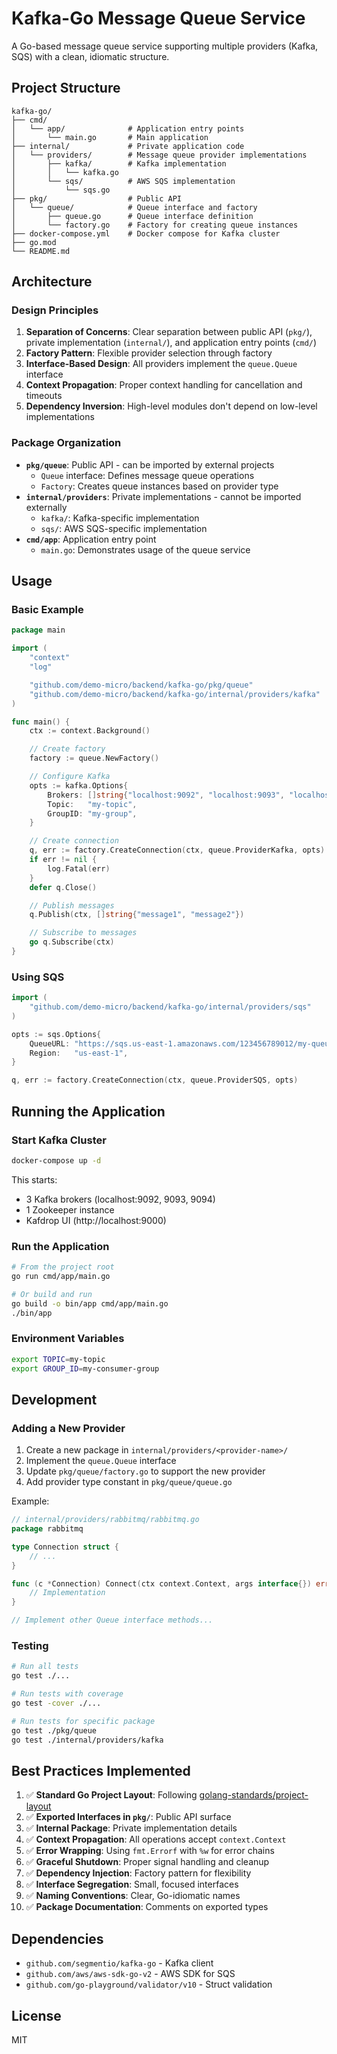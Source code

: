 # Kafka-Go Message Queue Service

A Go-based message queue service supporting multiple providers (Kafka, SQS) with a clean, idiomatic structure.

## Project Structure

```
kafka-go/
├── cmd/
│   └── app/              # Application entry points
│       └── main.go       # Main application
├── internal/             # Private application code
│   └── providers/        # Message queue provider implementations
│       ├── kafka/        # Kafka implementation
│       │   └── kafka.go
│       └── sqs/          # AWS SQS implementation
│           └── sqs.go
├── pkg/                  # Public API
│   └── queue/            # Queue interface and factory
│       ├── queue.go      # Queue interface definition
│       └── factory.go    # Factory for creating queue instances
├── docker-compose.yml    # Docker compose for Kafka cluster
├── go.mod
└── README.md
```

## Architecture

### Design Principles

1. **Separation of Concerns**: Clear separation between public API (`pkg/`), private implementation (`internal/`), and application entry points (`cmd/`)
2. **Factory Pattern**: Flexible provider selection through factory
3. **Interface-Based Design**: All providers implement the `queue.Queue` interface
4. **Context Propagation**: Proper context handling for cancellation and timeouts
5. **Dependency Inversion**: High-level modules don't depend on low-level implementations

### Package Organization

- **`pkg/queue`**: Public API - can be imported by external projects
  - `Queue` interface: Defines message queue operations
  - `Factory`: Creates queue instances based on provider type
- **`internal/providers`**: Private implementations - cannot be imported externally
  - `kafka/`: Kafka-specific implementation
  - `sqs/`: AWS SQS-specific implementation
- **`cmd/app`**: Application entry point
  - `main.go`: Demonstrates usage of the queue service

## Usage

### Basic Example

```go
package main

import (
    "context"
    "log"

    "github.com/demo-micro/backend/kafka-go/pkg/queue"
    "github.com/demo-micro/backend/kafka-go/internal/providers/kafka"
)

func main() {
    ctx := context.Background()

    // Create factory
    factory := queue.NewFactory()

    // Configure Kafka
    opts := kafka.Options{
        Brokers: []string{"localhost:9092", "localhost:9093", "localhost:9094"},
        Topic:   "my-topic",
        GroupID: "my-group",
    }

    // Create connection
    q, err := factory.CreateConnection(ctx, queue.ProviderKafka, opts)
    if err != nil {
        log.Fatal(err)
    }
    defer q.Close()

    // Publish messages
    q.Publish(ctx, []string{"message1", "message2"})

    // Subscribe to messages
    go q.Subscribe(ctx)
}
```

### Using SQS

```go
import (
    "github.com/demo-micro/backend/kafka-go/internal/providers/sqs"
)

opts := sqs.Options{
    QueueURL: "https://sqs.us-east-1.amazonaws.com/123456789012/my-queue",
    Region:   "us-east-1",
}

q, err := factory.CreateConnection(ctx, queue.ProviderSQS, opts)
```

## Running the Application

### Start Kafka Cluster

```bash
docker-compose up -d
```

This starts:

- 3 Kafka brokers (localhost:9092, 9093, 9094)
- 1 Zookeeper instance
- Kafdrop UI (http://localhost:9000)

### Run the Application

```bash
# From the project root
go run cmd/app/main.go

# Or build and run
go build -o bin/app cmd/app/main.go
./bin/app
```

### Environment Variables

```bash
export TOPIC=my-topic
export GROUP_ID=my-consumer-group
```

## Development

### Adding a New Provider

1. Create a new package in `internal/providers/<provider-name>/`
2. Implement the `queue.Queue` interface
3. Update `pkg/queue/factory.go` to support the new provider
4. Add provider type constant in `pkg/queue/queue.go`

Example:

```go
// internal/providers/rabbitmq/rabbitmq.go
package rabbitmq

type Connection struct {
    // ...
}

func (c *Connection) Connect(ctx context.Context, args interface{}) error {
    // Implementation
}

// Implement other Queue interface methods...
```

### Testing

```bash
# Run all tests
go test ./...

# Run tests with coverage
go test -cover ./...

# Run tests for specific package
go test ./pkg/queue
go test ./internal/providers/kafka
```

## Best Practices Implemented

1. ✅ **Standard Go Project Layout**: Following [golang-standards/project-layout](https://github.com/golang-standards/project-layout)
2. ✅ **Exported Interfaces in `pkg/`**: Public API surface
3. ✅ **Internal Package**: Private implementation details
4. ✅ **Context Propagation**: All operations accept `context.Context`
5. ✅ **Error Wrapping**: Using `fmt.Errorf` with `%w` for error chains
6. ✅ **Graceful Shutdown**: Proper signal handling and cleanup
7. ✅ **Dependency Injection**: Factory pattern for flexibility
8. ✅ **Interface Segregation**: Small, focused interfaces
9. ✅ **Naming Conventions**: Clear, Go-idiomatic names
10. ✅ **Package Documentation**: Comments on exported types

## Dependencies

- `github.com/segmentio/kafka-go` - Kafka client
- `github.com/aws/aws-sdk-go-v2` - AWS SDK for SQS
- `github.com/go-playground/validator/v10` - Struct validation

## License

MIT
